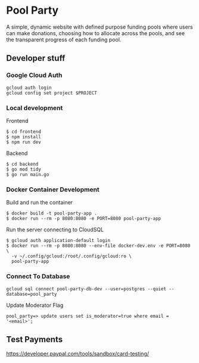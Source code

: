 # Pool Party

A simple, dynamic website with defined purpose funding pools where users can make donations, choosing how to allocate across the pools, and see the transparent progress of each funding pool.

## Developer stuff

### Google Cloud Auth

```
gcloud auth login
gcloud config set project $PROJECT
```

### Local development

Frontend

```shell
$ cd frontend
$ npm install
$ npm run dev
```

Backend
```shell
$ cd backend
$ go mod tidy
$ go run main.go
```

### Docker Container Development

Build and run the container

```shell
$ docker build -t pool-party-app .
$ docker run --rm -p 8080:8080 -e PORT=8080 pool-party-app
```

Run the server connecting to CloudSQL

```shell
$ gcloud auth application-default login
$ docker run --rm -p 8080:8080 --env-file docker-dev.env -e PORT=8080 \
  -v ~/.config/gcloud:/root/.config/gcloud:ro \
  pool-party-app
```

### Connect To Database

```
gcloud sql connect pool-party-db-dev --user=postgres --quiet --database=pool_party
```

Update Moderator Flag

```
pool_party=> update users set is_moderator=true where email = '<email>';
```

## Test Payments

https://developer.paypal.com/tools/sandbox/card-testing/


